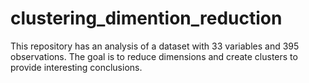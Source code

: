 # clustering_dimention_reduction
This repository has an analysis of a dataset with 33 variables and 395 observations. The goal is to reduce dimensions and create clusters to provide interesting conclusions.
